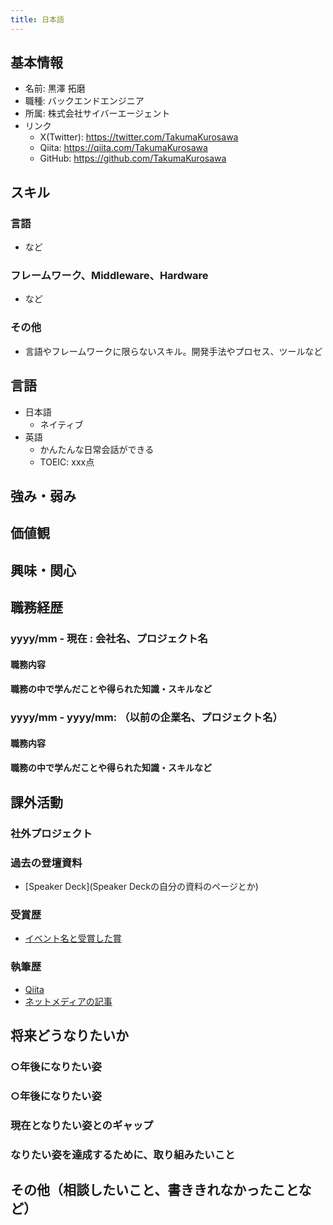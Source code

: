 ```yaml
---
title: 日本語
---
```


## 基本情報
- 名前: 黒澤 拓磨
- 職種: バックエンドエンジニア
- 所属: 株式会社サイバーエージェント
- リンク
  - X(Twitter): https://twitter.com/TakumaKurosawa
  - Qiita: https://qiita.com/TakumaKurosawa
  - GitHub: https://github.com/TakumaKurosawa

## スキル
### 言語
- など

### フレームワーク、Middleware、Hardware
- など

### その他
- 言語やフレームワークに限らないスキル。開発手法やプロセス、ツールなど

## 言語

- 日本語
    - ネイティブ
- 英語
    - かんたんな日常会話ができる
    - TOEIC: xxx点

## 強み・弱み

## 価値観

## 興味・関心

## 職務経歴
### yyyy/mm - 現在 : 会社名、プロジェクト名
#### 職務内容
#### 職務の中で学んだことや得られた知識・スキルなど

### yyyy/mm - yyyy/mm: （以前の企業名、プロジェクト名）
#### 職務内容
#### 職務の中で学んだことや得られた知識・スキルなど

## 課外活動

### 社外プロジェクト

### 過去の登壇資料
- [Speaker Deck](Speaker Deckの自分の資料のページとか)

### 受賞歴
- [イベント名と受賞した賞](イベントのランディングページのリンクや、結果がわかる記事など)

### 執筆歴
- [Qiita](Qiitaの自分のプロフィールのリンクとか)
- [ネットメディアの記事](記事のリンクとか)

## 将来どうなりたいか
### ○年後になりたい姿
### ○年後になりたい姿

### 現在となりたい姿とのギャップ
### なりたい姿を達成するために、取り組みたいこと

## その他（相談したいこと、書ききれなかったことなど）
